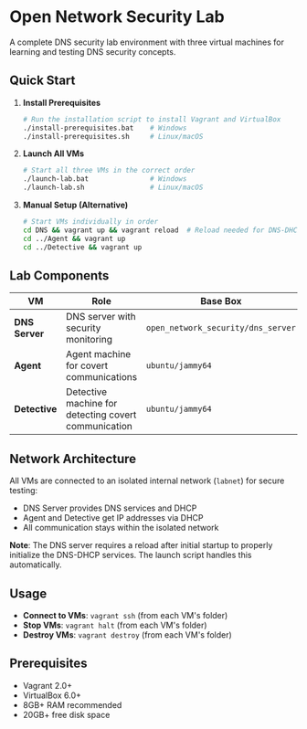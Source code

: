 # Open Network Security Lab

A complete DNS security lab environment with three virtual machines for learning and testing DNS security concepts.

## Quick Start

1. **Install Prerequisites**
   ```bash
   # Run the installation script to install Vagrant and VirtualBox
   ./install-prerequisites.bat    # Windows
   ./install-prerequisites.sh     # Linux/macOS
   ```

2. **Launch All VMs**
   ```bash
   # Start all three VMs in the correct order
   ./launch-lab.bat               # Windows
   ./launch-lab.sh                # Linux/macOS
   ```

3. **Manual Setup (Alternative)**
   ```bash
   # Start VMs individually in order
   cd DNS && vagrant up && vagrant reload  # Reload needed for DNS-DHCP
   cd ../Agent && vagrant up
   cd ../Detective && vagrant up
   ```

## Lab Components

| VM | Role | Base Box | IP Address | Resources |
|---|---|---|---|---|
| **DNS Server** | DNS server with security monitoring | `open_network_security/dns_server` | 192.168.10.1 (static) | 4GB RAM, 2 CPUs |
| **Agent** | Agent machine for covert communications | `ubuntu/jammy64` | DHCP (192.168.10.x) | 2GB RAM, 2 CPUs |
| **Detective** | Detective machine for detecting covert communication | `ubuntu/jammy64` | DHCP (192.168.10.x) | 2GB RAM, 2 CPUs |

## Network Architecture

All VMs are connected to an isolated internal network (`labnet`) for secure testing:
- DNS Server provides DNS services and DHCP
- Agent and Detective get IP addresses via DHCP
- All communication stays within the isolated network

**Note**: The DNS server requires a reload after initial startup to properly initialize the DNS-DHCP services. The launch script handles this automatically.

## Usage

- **Connect to VMs**: `vagrant ssh` (from each VM's folder)
- **Stop VMs**: `vagrant halt` (from each VM's folder)
- **Destroy VMs**: `vagrant destroy` (from each VM's folder)

## Prerequisites

- Vagrant 2.0+
- VirtualBox 6.0+
- 8GB+ RAM recommended
- 20GB+ free disk space